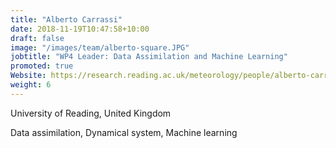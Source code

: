 ```yaml
---
title: "Alberto Carrassi"
date: 2018-11-19T10:47:58+10:00
draft: false
image: "/images/team/alberto-square.JPG"
jobtitle: "WP4 Leader: Data Assimilation and Machine Learning"
promoted: true
Website: https://research.reading.ac.uk/meteorology/people/alberto-carrassi/
weight: 6
---
```


University of Reading, United Kingdom

Data assimilation, Dynamical system, Machine learning

